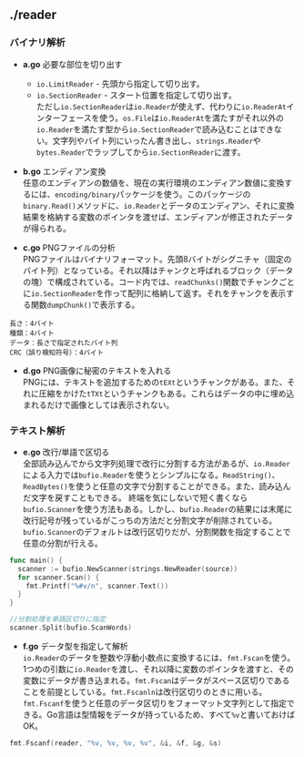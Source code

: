 ## ./reader
### バイナリ解析

- **a.go** 必要な部位を切り出す  
  - `io.LimitReader`  - 先頭から指定して切り出す。
  - `io.SectionReader` - スタート位置を指定して切り出す。  
  ただし`io.SectionReader`は`io.Reader`が使えず、代わりに`io.ReaderAt`インターフェースを使う。`os.File`は`io.ReaderAt`を満たすがそれ以外の`io.Reader`を満たす型から`io.SectionReader`で読み込むことはできない。文字列やバイト列にいったん書き出し、`strings.Reader`や`bytes.Reader`でラップしてから`io.SectionReader`に渡す。

- **b.go** エンディアン変換  
任意のエンディアンの数値を、現在の実行環境のエンディアン数値に変換するには、`encoding/binary`パッケージを使う。このパッケージの`binary.Read()`メソッドに、`io.Reader`とデータのエンディアン、それに変換結果を格納する変数のポインタを渡せば、エンディアンが修正されたデータが得られる。

- **c.go** PNGファイルの分析  
PNGファイルはバイナリフォーマット。先頭8バイトがシグニチャ（固定のバイト列）となっている。それ以降はチャンクと呼ばれるブロック（データの塊）で構成されている。コード内では、`readChunks()`関数でチャンクごとに`io.SectionReader`を作って配列に格納して返す。それをチャンクを表示する関数`dumpChunk()`で表示する。
```
長さ：4バイト
種類：4バイト
データ：長さで指定されたバイト列
CRC（誤り検知符号）：4バイト
```

- **d.go** PNG画像に秘密のテキストを入れる  
PNGには、テキストを追加するための`tEXt`というチャンクがある。また、それに圧縮をかけた`tTXt`というチャンクもある。これらはデータの中に埋め込まれるだけで画像としては表示されない。

### テキスト解析
- **e.go** 改行/単語で区切る  
全部読み込んでから文字列処理で改行に分割する方法があるが、`io.Reader`による入力では`bufio.Reader`を使うとシンプルになる。`ReadString()`、`ReadBytes()`を使うと任意の文字で分割することができる。また、読み込んだ文字を戻すこともできる。
終端を気にしないで短く書くなら`bufio.Scanner`を使う方法もある。しかし、`bufio.Reader`の結果には末尾に改行記号が残っているがこっちの方法だと分割文字が削除されている。`bufio.Scanner`のデフォルトは改行区切りだが、分割関数を指定することで任意の分割が行える。
```go
func main() {
  scanner := bufio.NewScanner(strings.NewReader(source))
  for scanner.Scan() {
    fmt.Printf("%#v/n", scanner.Text())
  }
}
```
```go
//分割処理を単語区切りに指定
scanner.Split(bufio.ScanWords)
```

- **f.go** データ型を指定して解析  
`io.Reader`のデータを整数や浮動小数点に変換するには、`fmt.Fscan`を使う。
1つめの引数に`io.Reader`を渡し、それ以降に変数のポインタを渡すと、その変数にデータが書き込まれる。`fmt.Fscan`はデータがスペース区切りであることを前提としている。`fmt.Fscanln`は改行区切りのときに用いる。
`fmt.Fscanf`を使うと任意のデータ区切りをフォーマット文字列として指定できる。Go言語は型情報をデータが持っているため、すべて`%v`と書いておけばOK。
```go
fmt.Fscanf(reader, "%v, %v, %v, %v", &i, &f, &g, &s)
```